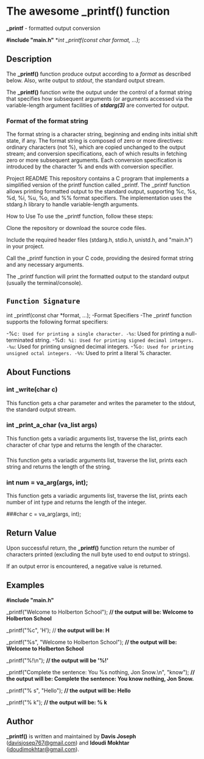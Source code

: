 # The awesome _printf() function

**_printf** - formatted output conversion

**#include "main.h"**
**int _printf(const char *format, ...);**

## Description
The **_printf()** function produce output according to a *format* as described below. Also, write output to *stdout*, the standard output stream.

The  **_printf()** function write the output under the control of a format string that specifies how subsequent arguments (or arguments accessed via the variable-length argument facilities of ***stdarg(3)*** are converted for output.

### Format of the format string

The format string is a character string, beginning and ending inits  initial shift state, if any. The format string is composed of zero or more  directives:  ordinary  characters  (not %), which are copied unchanged to the output stream; and conversion specifications, each of which results in fetching zero or more subsequent arguments.
Each conversion specification is introduced by the character % and ends with conversion specifier.




Project README
This repository contains a C program that implements a simplified version of the printf function called _printf. The _printf function allows printing formatted output to the standard output, supporting %c, %s, %d, %i, %u, %o, and %% format specifiers. The implementation uses the stdarg.h library to handle variable-length arguments.

How to Use
To use the _printf function, follow these steps:

Clone the repository or download the source code files.

Include the required header files (stdarg.h, stdio.h, unistd.h, and "main.h") in your project.

Call the _printf function in your C code, providing the desired format string and any necessary arguments.

The _printf function will print the formatted output to the standard output (usually the terminal/console).

## `Function Signature`

int _printf(const char *format, ...);
-Format Specifiers
-The _printf function supports the following format specifiers:

-%c`: Used for printing a single character.
-%s`: Used for printing a null-terminated string.
-%d`: %i: Used for printing signed decimal integers.
-%u`: Used for printing unsigned decimal integers.
-%o`: Used for printing unsigned octal integers.
-%%`: Used to print a literal % character.


## About Functions

### int _write(char c)
This function gets a char parameter and writes the parameter to the stdout, the standard output stream.

### int _print_a_char (va_list args)
This function gets a variadic arguments list, traverse the list, prints each character of char type and returns
the length of the character.

### 
This function gets a variadic arguments list, traverse the list, prints each string and returns the length of the
string.

### int num = va_arg(args, int);
This function gets a variadic arguments list, traverse the list, prints each number of int type and returns the
length of the integer.

###char c = va_arg(args, int);

###

###

















## Return Value


Upon successful return, the **_printf()** function return the number of characters printed (excluding the null byte used to end output to strings).

If an output error is encountered, a negative value is returned.


## Examples

**#include "main.h"**

_printf("Welcome to Holberton School"); **// the output will be: Welcome to Holberton School**

_printf("%c", 'H'); // **the output will be: H**

_printf("%s", "Welcome to Holberton School"); **// the output will be: Welcome to Holberton School**

_printf("%!\n"); **// the output will be '%!'**

_printf("Complete the sentence: You %s nothing, Jon Snow.\n", "know"); **// the output will be: Complete the sentence: You know nothing, Jon Snow.**

_printf("%        s", "Hello"); **// the output will be: Hello**

_printf("%        k"); **// the output will be: % k**

## Author

**_printf()** is written and maintained by **Davis Joseph** (davisjosep767@gmail.com) and **Idoudi Mokhtar** (idoudimokhtar@gmail.com).